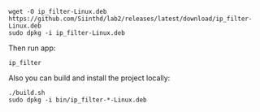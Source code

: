 ```
wget -O ip_filter-Linux.deb https://github.com/Siinthd/lab2/releases/latest/download/ip_filter-Linux.deb
sudo dpkg -i ip_filter-Linux.deb
```
Then run  app:
```
ip_filter
```
Also you can build and install the project locally:
```
./build.sh
sudo dpkg -i bin/ip_filter-*-Linux.deb
```
